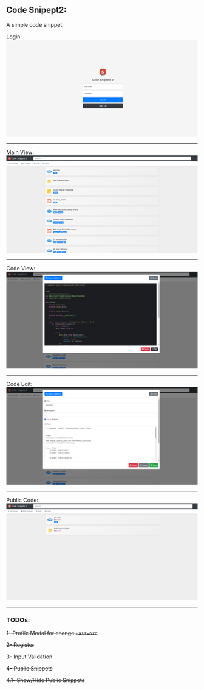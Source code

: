 ## Code Snipept2:
A simple code snippet.

Login:
![Login](docs/login.png "Login")

---

Main View:
![Main View](docs/main.png "Main View")

---

Code View:
![Code View](docs/code-view.png "Code View")

---

Code Edit:
![Code Edit](docs/code-edit.png "Code Edit")

---

Public Code:
![Public Code](docs/public-code.png "Public Code")

---

### TODOs:

~~1- Profile Modal for change `Password`~~

~~2- Register~~

3- Input Validation

~~4- Public Snippets~~

~~4.1- Show/Hide Public Snippets~~
